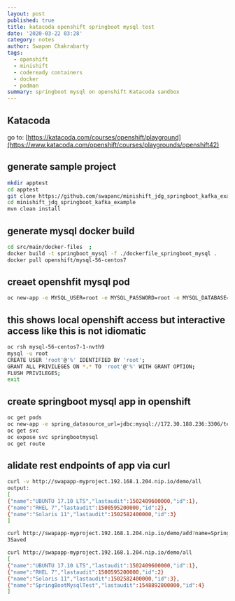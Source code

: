 ```yaml
---
layout: post
published: true
title: katacoda openshift springboot mysql test
date: '2020-03-22 03:28'
category: notes
author: Swapan Chakrabarty
tags:
  - openshift
  - minishift
  - codeready containers
  - docker
  - podman
summary: springboot mysql on openshift Katacoda sandbox
---
```

   

## Katacoda

go to: [https://katacoda.com/courses/openshift/playground](https://www.katacoda.com/openshift/courses/playgrounds/openshift42)

## generate sample project

```bash
mkdir apptest
cd apptest
git clone https://github.com/swapanc/minishift_jdg_springboot_kafka_example
cd minishift_jdg_springboot_kafka_example  
mvn clean install
```

## generate mysql docker build

```bash
cd src/main/docker-files  ;
docker build -t springboot_mysql -f ./dockerfile_springboot_mysql .
docker pull openshift/mysql-56-centos7
```

## creaet openshfit mysql pod

```bash
oc new-app -e MYSQL_USER=root -e MYSQL_PASSWORD=root -e MYSQL_DATABASE=test openshift/mysql-56-centos7  
```

## this shows local openshift access but interactive access like this is not idiomatic

```bash
oc rsh mysql-56-centos7-1-nvth9
mysql -u root
CREATE USER 'root'@'%' IDENTIFIED BY 'root';
GRANT ALL PRIVILEGES ON *.* TO 'root'@'%' WITH GRANT OPTION;
FLUSH PRIVILEGES;
exit
```

## create springboot mysql app in openshift

```bash
oc get pods
oc new-app -e spring_datasource_url=jdbc:mysql://172.30.188.236:3306/test mysql-56-centos7 --name=swapapp
oc get svc
oc expose svc springbootmysql
oc get route
```

## alidate rest endpoints of app via curl

```bash
curl -v http://swapapp-myproject.192.168.1.204.nip.io/demo/all
output:
[
{"name":"UBUNTU 17.10 LTS","lastaudit":1502409600000,"id":1},
{"name":"RHEL 7","lastaudit":1500595200000,"id":2},
{"name":"Solaris 11","lastaudit":1502582400000,"id":3}
]

curl http://swapapp-myproject.192.168.1.204.nip.io/demo/add?name=SpringBootMysqlTest
3Saved

curl http://swapapp-myproject.192.168.1.204.nip.io/demo/all
[
{"name":"UBUNTU 17.10 LTS","lastaudit":1502409600000,"id":1},
{"name":"RHEL 7","lastaudit":1500595200000,"id":2}
{"name":"Solaris 11","lastaudit":1502582400000,"id":3},
{"name":"SpringBootMysqlTest","lastaudit":1548892800000,"id":4}
]
```
